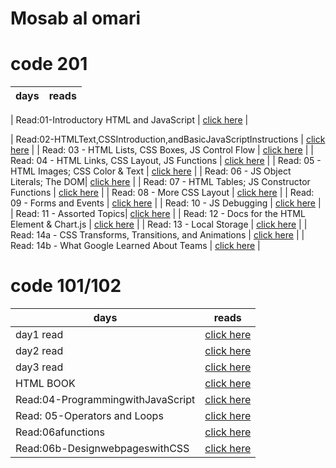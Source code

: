 # Mosab al omari

# code 201

| days | reads |
| ---- | ---- |

| Read:01-Introductory HTML and JavaScript | [click here]() |

| Read:02-HTMLText,CSSIntroduction,andBasicJavaScriptInstructions | [click here]() |
| Read: 03 - HTML Lists, CSS Boxes, JS Control Flow | [click here]() |
| Read: 04 - HTML Links, CSS Layout, JS Functions | [click here]() |
| Read: 05 - HTML Images; CSS Color & Text | [click here]() |
| Read: 06 - JS Object Literals; The DOM| [click here]() |
| Read: 07 - HTML Tables; JS Constructor Functions | [click here]() |
| Read: 08 - More CSS Layout | [click here]() |
| Read: 09 - Forms and Events | [click here]() |
| Read: 10 - JS Debugging | [click here]() |
| Read: 11 - Assorted Topics| [click here]() |
| Read: 12 - Docs for the HTML <canvas> Element & Chart.js | [click here]() |
| Read: 13 - Local Storage | [click here](./day1read.md) |
| Read: 14a - CSS Transforms, Transitions, and Animations | [click here]() |
| Read: 14b - What Google Learned About Teams | [click here]() |



# code 101/102

| days | reads |
| ---- | ---- |
| day1 read | [click here](./day1read.md) |
| day2 read | [click here](./day2read.md) |
| day3 read | [click here](./day3read.md) |
| HTML BOOK | [click here](./HTMLBOOKsummary.md) |
| Read:04-ProgrammingwithJavaScript | [click here](./Read:04-ProgrammingwithJavaScript.md) |
| Read: 05-Operators and Loops| [click here](./Read:05-OperatorsandLoops.md) |
| Read:06afunctions | [click here](./Read:06afunctions.md) |
| Read:06b-DesignwebpageswithCSS | [click here](./Read:06b-DesignwebpageswithCSS.md) |

